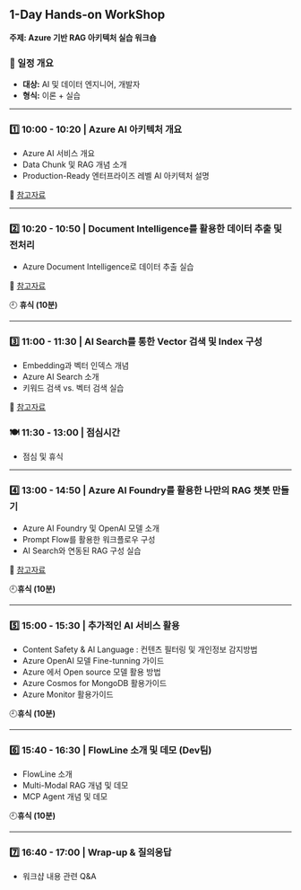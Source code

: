 ## 1-Day Hands-on WorkShop

**주제: Azure 기반 RAG 아키텍처 실습 워크숍**

### 📅 일정 개요

- **대상:** AI 및 데이터 엔지니어, 개발자  
- **형식:** 이론 + 실습  

---

### 1️⃣ 10:00 - 10:20 | Azure AI 아키텍처 개요

- Azure AI 서비스 개요
- Data Chunk 및 RAG 개념 소개  
- Production-Ready 엔터프라이즈 레벨 AI 아키텍처 설명  

🔗 [참고자료](https://breezy-viscount-f8a.notion.site/Azure-AI-1d5a993dcec780778abed732d8038d78?pvs=4)

---

### 2️⃣ 10:20 - 10:50 | Document Intelligence를 활용한 데이터 추출 및 전처리

- Azure Document Intelligence로 데이터 추출 실습

🔗 [참고자료](https://breezy-viscount-f8a.notion.site/Document-Intelligence-1b8a993dcec780d28119efd3eb545ee9)


🕘 **휴식 (10분)**

---

### 3️⃣ 11:00 - 11:30 | AI Search를 통한 Vector 검색 및 Index 구성

- Embedding과 벡터 인덱스 개념  
- Azure AI Search 소개  
- 키워드 검색 vs. 벡터 검색 실습  

🔗 [참고자료](https://breezy-viscount-f8a.notion.site/AI-Search-Vector-Index-1b8a993dcec78008a190faf7beb91057)

### 🍽 11:30 - 13:00 | 점심시간

- 점심 및 휴식  

---

### 4️⃣ 13:00 - 14:50 | Azure AI Foundry를 활용한 나만의 RAG 챗봇 만들기

- Azure AI Foundry 및 OpenAI 모델 소개  
- Prompt Flow를 활용한 워크플로우 구성  
- AI Search와 연동된 RAG 구성 실습

🔗 [참고자료](https://breezy-viscount-f8a.notion.site/AI-Foundry-RAG-HOL-1f3a993dcec780e08df9d62202ab1c81)
  
🕘**휴식 (10분)**

---

### 5️⃣ 15:00 - 15:30 | 추가적인 AI 서비스 활용

- Content Safety & AI Language : 컨텐츠 필터링 및 개인정보 감지방법
- Azure OpenAI 모델 Fine-tunning 가이드
- Azure 에서 Open source 모델 활용 방법
- Azure Cosmos for MongoDB 활용가이드
- Azure Monitor 활용가이드 

🕘**휴식 (10분)**

---

### 6️⃣ 15:40 - 16:30 | FlowLine 소개 및 데모 (Dev팀)

- FlowLine 소개
- Multi-Modal RAG 개념 및 데모
- MCP Agent 개념 및 데모

🕘**휴식 (10분)**

---

### 7️⃣ 16:40 - 17:00 | Wrap-up & 질의응답

- 워크샵 내용 관련 Q&A
